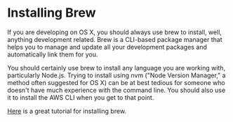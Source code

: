 # Installing Brew

If you are developing on OS X, you should always use brew to install, well, anything development related. Brew is a CLI-based package manager that helps you to manage and update all your development packages and automatically link them for you.

You should certainly use brew to install any language you are working with, particularly Node.js. Trying to install using nvm ("Node Version Manager," a method often suggested for OS X) can be at best tedious for someone who doesn't have much experience with the command line. You should also use it to install the AWS CLI when you get to that point.

[Here](https://www.howtogeek.com/211541/homebrew-for-os-x-easily-installs-desktop-apps-and-terminal-utilities/) is a great tutorial for installing brew.
